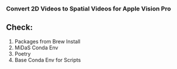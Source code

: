 ### Convert 2D Videos to Spatial Videos for Apple Vision Pro


## Check:
1. Packages from Brew Install
2. MiDaS Conda Env
3. Poetry
4. Base Conda Env for Scripts
